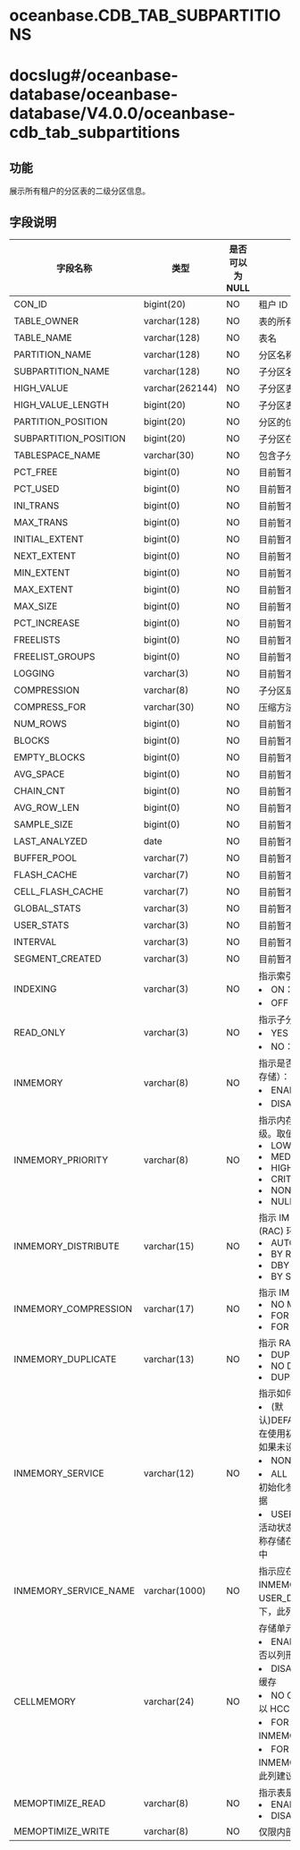 oceanbase.CDB_TAB_SUBPARTITIONS
====================================================

# docslug#/oceanbase-database/oceanbase-database/V4.0.0/oceanbase-cdb_tab_subpartitions

功能
-------------------

展示所有租户的分区表的二级分区信息。

字段说明
----------------------

|         字段名称          |       类型        | 是否可以为 NULL |           描述            |
|-----------------------|-----------------|------------|-------------------------|
| CON_ID                | bigint(20)      | NO         | 租户 ID                   |
| TABLE_OWNER           | varchar(128)    | NO         | 表的所有者                   |
| TABLE_NAME            | varchar(128)    | NO         | 表名                      |
| PARTITION_NAME        | varchar(128)    | NO         | 分区名称                    |
| SUBPARTITION_NAME     | varchar(128)    | NO         | 子分区名称                   |
| HIGH_VALUE            | varchar(262144) | NO         | 子分区表达式                  |
| HIGH_VALUE_LENGTH     | bigint(20)      | NO         | 子分区表达式的长度               |
| PARTITION_POSITION    | bigint(20)      | NO         | 分区的位置                   |
| SUBPARTITION_POSITION | bigint(20)      | NO         | 子分区在分区中的位置              |
| TABLESPACE_NAME       | varchar(30)     | NO         | 包含子分区的表空间的名称            |
| PCT_FREE              | bigint(0)       | NO         | 目前暂不支持该字段，当前该字段默认为 NULL |
| PCT_USED              | bigint(0)       | NO         | 目前暂不支持该字段，当前该字段默认为 NULL |
| INI_TRANS             | bigint(0)       | NO         | 目前暂不支持该字段，当前该字段默认为 NULL |
| MAX_TRANS             | bigint(0)       | NO         | 目前暂不支持该字段，当前该字段默认为 NULL |
| INITIAL_EXTENT        | bigint(0)       | NO         | 目前暂不支持该字段，当前该字段默认为 NULL |
| NEXT_EXTENT           | bigint(0)       | NO         | 目前暂不支持该字段，当前该字段默认为 NULL |
| MIN_EXTENT            | bigint(0)       | NO         | 目前暂不支持该字段，当前该字段默认为 NULL |
| MAX_EXTENT            | bigint(0)       | NO         | 目前暂不支持该字段，当前该字段默认为 NULL |
| MAX_SIZE              | bigint(0)       | NO         | 目前暂不支持该字段，当前该字段默认为 NULL |
| PCT_INCREASE          | bigint(0)       | NO         | 目前暂不支持该字段，当前该字段默认为 NULL |
| FREELISTS             | bigint(0)       | NO         | 目前暂不支持该字段，当前该字段默认为 NULL |
| FREELIST_GROUPS       | bigint(0)       | NO         | 目前暂不支持该字段，当前该字段默认为 NULL |
| LOGGING               | varchar(3)      | NO         | 目前暂不支持该字段，当前该字段默认为 NULL |
| COMPRESSION           | varchar(8)      | NO         | 子分区是否压缩                 |
| COMPRESS_FOR          | varchar(30)     | NO         | 压缩方法                    |
| NUM_ROWS              | bigint(0)       | NO         | 目前暂不支持该字段，当前该字段默认为 NULL |
| BLOCKS                | bigint(0)       | NO         | 目前暂不支持该字段，当前该字段默认为 NULL |
| EMPTY_BLOCKS          | bigint(0)       | NO         | 目前暂不支持该字段，当前该字段默认为 NULL |
| AVG_SPACE             | bigint(0)       | NO         | 目前暂不支持该字段，当前该字段默认为 NULL |
| CHAIN_CNT             | bigint(0)       | NO         | 目前暂不支持该字段，当前该字段默认为 NULL |
| AVG_ROW_LEN           | bigint(0)       | NO         | 目前暂不支持该字段，当前该字段默认为 NULL |
| SAMPLE_SIZE           | bigint(0)       | NO         | 目前暂不支持该字段，当前该字段默认为 NULL |
| LAST_ANALYZED         | date            | NO         | 目前暂不支持该字段，当前该字段默认为 NULL |
| BUFFER_POOL           | varchar(7)      | NO         | 目前暂不支持该字段，当前该字段默认为 NULL |
| FLASH_CACHE           | varchar(7)      | NO         | 目前暂不支持该字段，当前该字段默认为 NULL |
| CELL_FLASH_CACHE      | varchar(7)      | NO         | 目前暂不支持该字段，当前该字段默认为 NULL |
| GLOBAL_STATS          | varchar(3)      | NO         | 目前暂不支持该字段，当前该字段默认为 NULL |
| USER_STATS            | varchar(3)      | NO         | 目前暂不支持该字段，当前该字段默认为 NULL |
| INTERVAL              | varchar(3)      | NO         | 目前暂不支持该字段，当前该字段默认为 NULL |
| SEGMENT_CREATED       | varchar(3)      | NO         | 目前暂不支持该字段，当前该字段默认为 NULL |
| INDEXING              | varchar(3)      | NO         | 指示索引属性。取值：<li>ON：该子分区的索引已开启<li>OFF：此子分区的索引已关闭                        |
| READ_ONLY             | varchar(3)      | NO         | 指示子分区是否为只读：<li>YES：子分区的默认设置是只读的<li>NO：子分区的默认设置是读/写                        |
| INMEMORY              | varchar(8)      | NO         | 指示是否为此子分区启用内存中列存储（IM 列存储）：<li> ENABLED：启用<li>DISABLED：禁用                    |
| INMEMORY_PRIORITY     | varchar(8)      | NO         | 指示内存中列存储（IM 列存储）填充的优先级。取值：<li>LOW<li>MEDIUM<li>HIGH<li>CRITICAL<li>NONE<li>NULL                      |
| INMEMORY_DISTRIBUTE   | varchar(15)     | NO         | 指示 IM 列存储在 Real Application Clusters (RAC) 环境中的分布方式：<li>AUTO<li>BY ROWID RANGE<li>DBY PARTITION<li>BY SUBPARTITION                        |
| INMEMORY_COMPRESSION  | varchar(17)     | NO         | 指示 IM 列存储的压缩级别：<li>NO MEMCOMPRESS<li>FOR DML<li>FOR QUERY \[ LOW | HIGH \]<li>FOR CAPACITY \[ LOW | HIGH \]<li>AUTO<li>NULL <br>该值基于表中段所在的位置。例如：如果表已分区并启用了 IM 列存储，则对于 ALL_TABLES 值为NULL，对于 ALL_TAB_SUBPARTITIONS 值为非 NULL             |
| INMEMORY_DUPLICATE    | varchar(13)     | NO         | 指示 RAC 环境中 IM 列存储的重复设置：<li>DUPLICATE<li>NO DUPLICATE<li>DUPLICATE ALL                        |
| INMEMORY_SERVICE      | varchar(12)     | NO         | 指示如何在各种实例上填充 IM 列存储。取值：<li>(默认)DEFAULTPARALLEL_INSTANCE_GROUP：在使用初始化参数指定的所有实例上填充数据。如果未设置该参数，则在所有实例上填充数据<li>NONE：数据不会在任何实例上填充<li>ALL：无论 PARALLEL_INSTANCE_GROUP 初始化参数的值如何，都会在所有实例上填充数据<li>USER_DEFINED：仅在用户指定的服务处于活动状态的实例上填充数据。与此对应的服务名称存储在该 INMEMORY_SERVICE_NAME 列中                        |
| INMEMORY_SERVICE_NAME | varchar(1000)   | NO         | 指示应在其上填充 IM 列存储的服务名称。仅当 INMEMORY_SERVICE 对应的是 USER_DEFINED 时，该列才有值。其他情况下，此列均为空                     |
| CELLMEMORY            | varchar(24)     | NO         | 存储单元闪存缓存中的列压缩值。取值：<li>ENABLED：Exadata Storage 将自动决定是否以列形式缓存<li>DISABLED：Exadata 存储被阻止以列形式缓存<li>NO CACHECOMPRESS：Exadata 存储将以 HCC 格式缓存（无需重新压缩）<li>FOR QUERY：Exadata Storage 将以 INMEMORY 查询高格式重新压缩和缓存<li>FOR CAPACITY：Exadata Storage 将以 INMEMORY 容量低格式重新压缩和缓存<br>此列建议与 Exadata 一起使用                        |
| MEMOPTIMIZE_READ      | varchar(8)      | NO         | 指示表是否启用了基于快速键的访问：<li>ENABLED <li>DISABLED                       |
| MEMOPTIMIZE_WRITE     | varchar(8)      | NO         | 仅限内部使用                       |
